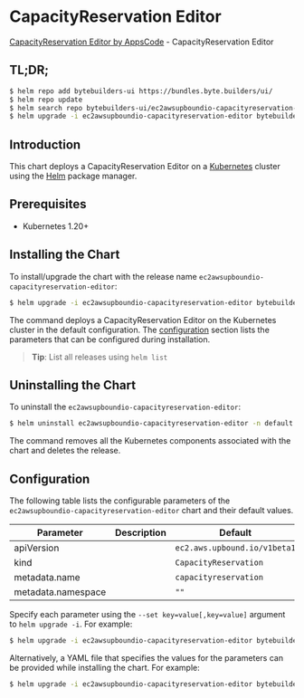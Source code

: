# CapacityReservation Editor

[CapacityReservation Editor by AppsCode](https://byte.builders) - CapacityReservation Editor

## TL;DR;

```bash
$ helm repo add bytebuilders-ui https://bundles.byte.builders/ui/
$ helm repo update
$ helm search repo bytebuilders-ui/ec2awsupboundio-capacityreservation-editor --version=v0.4.18
$ helm upgrade -i ec2awsupboundio-capacityreservation-editor bytebuilders-ui/ec2awsupboundio-capacityreservation-editor -n default --create-namespace --version=v0.4.18
```

## Introduction

This chart deploys a CapacityReservation Editor on a [Kubernetes](http://kubernetes.io) cluster using the [Helm](https://helm.sh) package manager.

## Prerequisites

- Kubernetes 1.20+

## Installing the Chart

To install/upgrade the chart with the release name `ec2awsupboundio-capacityreservation-editor`:

```bash
$ helm upgrade -i ec2awsupboundio-capacityreservation-editor bytebuilders-ui/ec2awsupboundio-capacityreservation-editor -n default --create-namespace --version=v0.4.18
```

The command deploys a CapacityReservation Editor on the Kubernetes cluster in the default configuration. The [configuration](#configuration) section lists the parameters that can be configured during installation.

> **Tip**: List all releases using `helm list`

## Uninstalling the Chart

To uninstall the `ec2awsupboundio-capacityreservation-editor`:

```bash
$ helm uninstall ec2awsupboundio-capacityreservation-editor -n default
```

The command removes all the Kubernetes components associated with the chart and deletes the release.

## Configuration

The following table lists the configurable parameters of the `ec2awsupboundio-capacityreservation-editor` chart and their default values.

|     Parameter      | Description |                 Default                 |
|--------------------|-------------|-----------------------------------------|
| apiVersion         |             | <code>ec2.aws.upbound.io/v1beta1</code> |
| kind               |             | <code>CapacityReservation</code>        |
| metadata.name      |             | <code>capacityreservation</code>        |
| metadata.namespace |             | <code>""</code>                         |


Specify each parameter using the `--set key=value[,key=value]` argument to `helm upgrade -i`. For example:

```bash
$ helm upgrade -i ec2awsupboundio-capacityreservation-editor bytebuilders-ui/ec2awsupboundio-capacityreservation-editor -n default --create-namespace --version=v0.4.18 --set apiVersion=ec2.aws.upbound.io/v1beta1
```

Alternatively, a YAML file that specifies the values for the parameters can be provided while
installing the chart. For example:

```bash
$ helm upgrade -i ec2awsupboundio-capacityreservation-editor bytebuilders-ui/ec2awsupboundio-capacityreservation-editor -n default --create-namespace --version=v0.4.18 --values values.yaml
```
